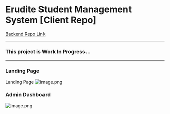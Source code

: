 # Erudite Student Management System [Client Repo]

[Backend Repo Link](https://github.com/vcow10kar/erudite-server)

<hr/>

### This project is Work In Progress...

<hr/>

### Landing Page
Landing Page
![image.png](https://cdn.hashnode.com/res/hashnode/image/upload/v1642692081297/bHV3o3mZj.png)

### Admin Dashboard
![image.png](https://cdn.hashnode.com/res/hashnode/image/upload/v1642691996086/K0FFhNXIA.png)
